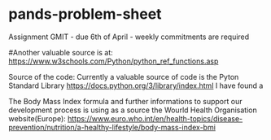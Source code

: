 # pands-problem-sheet
Assignment GMIT - due 6th of April - weekly commitments are required

#Another valuable source is at: https://www.w3schools.com/Python/python_ref_functions.asp

Source of the code:
Currently a valuable source of code is the Pyton Standard Library https://docs.python.org/3/library/index.html
I have found a 

The Body Mass Index formula and further informations to support our development process is using as a source the Wourld Health Organisation website(Europe):  https://www.euro.who.int/en/health-topics/disease-prevention/nutrition/a-healthy-lifestyle/body-mass-index-bmi